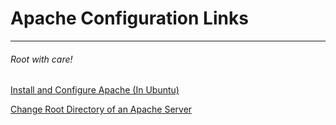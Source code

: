 # Apache Configuration Links
------
###### Root with care!
[Install and Configure Apache (In Ubuntu)](https://www.maketecheasier.com/install-and-configure-apache-in-ubuntu/)

[Change Root Directory of an Apache Server](http://stackoverflow.com/questions/5891802/how-do-i-change-the-root-directory-of-an-apache-server#5891858)

